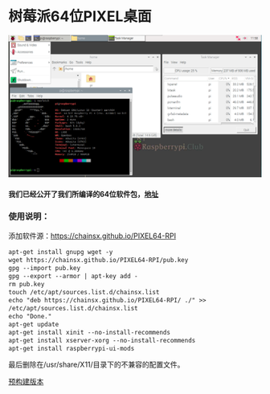 # 树莓派64位PIXEL桌面

![image1](https://raw.githubusercontent.com/chainsx/PIXEL64-RPI/master/img/2020020512003372.png)

#### 我们已经公开了我们所编译的64位软件包，[地址](https://github.com/chainsx/PIXEL64-RPI)

### 使用说明：

添加软件源：https://chainsx.github.io/PIXEL64-RPI

 ```
 apt-get install gnupg wget -y
wget https://chainsx.github.io/PIXEL64-RPI/pub.key
gpg --import pub.key
gpg --export --armor | apt-key add -
rm pub.key
touch /etc/apt/sources.list.d/chainsx.list
echo "deb https://chainsx.github.io/PIXEL64-RPI/ ./" >> /etc/apt/sources.list.d/chainsx.list
echo "Done."
apt-get update
apt-get install xinit --no-install-recommends
apt-get install xserver-xorg --no-install-recommends
apt-get install raspberrypi-ui-mods
```

最后删除在/usr/share/X11/目录下的不兼容的配置文件。

[预构建版本](https://raspberrypi.club/367.html)
